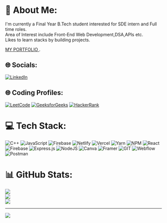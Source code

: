 # 💫 About Me:
I'm currently a Final Year B.Tech student interested for SDE intern and Full time roles.<br>Area of Interest include Front-End Web Development,DSA,APIs etc.<br>Likes to learn stacks by building projects.

 [MY PORTFOLIO ](https://vipinprasad.vercel.app).


## 🌐 Socials:
[![LinkedIn](https://img.shields.io/badge/LinkedIn-%230077B5.svg?logo=linkedin&logoColor=white)](https://linkedin.com/in/https://www.linkedin.com/in/n-vipin-prasad/) 
## 🌐 Coding Profiles:
[![LeetCode](https://img.shields.io/badge/LeetCode-02569B?style=for-the-badge&logo=leetcode&logoColor=white)](https://www.leetcode.com/vipinprasad) 
[![GeeksforGeeks](https://img.shields.io/badge/GeeksforGeeks-%23000000.svg?logo=geeksforgeeks&logoColor=white)](https://auth.geeksforgeeks.org/user/vipinprasad1010001)
[![HackerRank](https://img.shields.io/badge/HackerRank-2EC866?style=for-the-badge&logo=hackerrank&logoColor=white)](https://www.hackerrank.com/profile/vipinprasad10101?)


# 💻 Tech Stack:
![C++](https://img.shields.io/badge/c++-%2300599C.svg?style=for-the-badge&logo=c%2B%2B&logoColor=white) ![JavaScript](https://img.shields.io/badge/javascript-%23323330.svg?style=for-the-badge&logo=javascript&logoColor=%23F7DF1E) ![Firebase](https://img.shields.io/badge/firebase-%23039BE5.svg?style=for-the-badge&logo=firebase) ![Netlify](https://img.shields.io/badge/netlify-%23000000.svg?style=for-the-badge&logo=netlify&logoColor=#00C7B7) ![Vercel](https://img.shields.io/badge/vercel-%23000000.svg?style=for-the-badge&logo=vercel&logoColor=white) ![Yarn](https://img.shields.io/badge/yarn-%232C8EBB.svg?style=for-the-badge&logo=yarn&logoColor=white) ![NPM](https://img.shields.io/badge/NPM-%23CB3837.svg?style=for-the-badge&logo=npm&logoColor=white) ![React](https://img.shields.io/badge/react-%2320232a.svg?style=for-the-badge&logo=react&logoColor=%2361DAFB) ![Firebase](https://img.shields.io/badge/Firebase-039BE5?style=for-the-badge&logo=Firebase&logoColor=white) ![Express.js](https://img.shields.io/badge/express.js-%23404d59.svg?style=for-the-badge&logo=express&logoColor=%2361DAFB) ![NodeJS](https://img.shields.io/badge/node.js-6DA55F?style=for-the-badge&logo=node.js&logoColor=white) ![Canva](https://img.shields.io/badge/Canva-%2300C4CC.svg?style=for-the-badge&logo=Canva&logoColor=white) ![Framer](https://img.shields.io/badge/Framer-black?style=for-the-badge&logo=framer&logoColor=blue) ![GIT](https://img.shields.io/badge/Git-fc6d26?style=for-the-badge&logo=git&logoColor=white) ![Webflow](https://img.shields.io/badge/Webflow-4353FF?style=for-the-badge&logo=webflow&logoColor=white) ![Postman](https://img.shields.io/badge/Postman-FF6C37?style=for-the-badge&logo=postman&logoColor=white) 


# 📊 GitHub Stats:
![](https://github-readme-stats.vercel.app/api?username=vipin10100001&theme=dark&hide_border=false&include_all_commits=false&count_private=false)<br/>
![](https://github-readme-streak-stats.herokuapp.com/?user=vipin10100001&theme=dark&hide_border=false)<br/>
![](https://github-readme-stats.vercel.app/api/top-langs/?username=vipin10100001&theme=dark&hide_border=false&include_all_commits=false&count_private=false&layout=compact)

---
[![](https://visitcount.itsvg.in/api?id=vipin10100001&icon=0&color=0)](https://visitcount.itsvg.in)

<!-- Proudly created with GPRM ( https://gprm.itsvg.in ) -->
